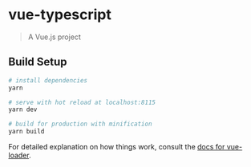 # vue-typescript

> A Vue.js project

## Build Setup

``` bash
# install dependencies
yarn

# serve with hot reload at localhost:8115
yarn dev

# build for production with minification
yarn build
```

For detailed explanation on how things work, consult the [docs for vue-loader](http://vuejs.github.io/vue-loader).

